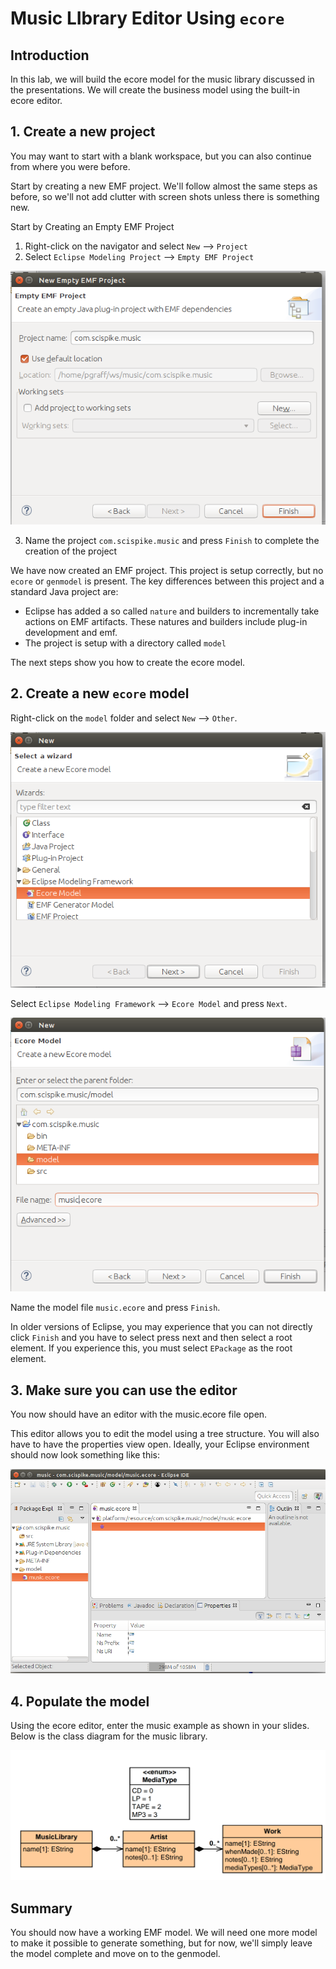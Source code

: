 # Music LIbrary Editor Using `ecore`

## Introduction

In this lab, we will build the ecore model for the music library discussed in the presentations.
We will create the business model using the built-in ecore editor.

## 1. Create a new project

You may want to start with a blank workspace, but you can also continue from where you were before.

Start by creating a new EMF project. We'll follow almost the same steps as before, so we'll not add clutter with screen shots unless there is something new.

Start by Creating an Empty EMF Project

1. Right-click on the navigator and select `New` --> `Project`
2. Select `Eclipse Modeling Project` --> `Empty EMF Project`

![](pics/03_01_new-project.png)

3. Name the project `com.scispike.music` and press `Finish` to complete the creation of the project

We have now created an EMF project.
This project is setup correctly, but no `ecore` or `genmodel` is present.
The key differences between this project and a standard Java project are:

* Eclipse has added a so called `nature` and builders to incrementally take actions on EMF artifacts. These natures and builders include plug-in development and emf.
* The project is setup with a directory called `model`

The next steps show you how to create the ecore model.

## 2. Create a new `ecore` model

Right-click on the `model` folder and select `New` --> `Other`.

![](pics/03_02_ecore-selection.png)

Select `Eclipse Modeling Framework` --> `Ecore Model` and press `Next`.

![](pics/03_03_music-ecore.png)

Name the model file `music.ecore` and press `Finish`.

  In older versions of Eclipse, you may experience that you can not directly click `Finish` and you have to select press next and then select a root element.
  If you experience this, you must select `EPackage` as the root element.

## 3. Make sure you can use the editor

You now should have an editor with the music.ecore file open.

This editor allows you to edit the model using a tree structure.
You will also have to have the properties view open. Ideally, your Eclipse environment should now look something like this:

![](pics/03_04_editor.png)


## 4. Populate the model

Using the ecore editor, enter the music example as shown in your slides. Below is the
class diagram for the music library.

![](pics/03_05_model.png)


## Summary

You should now have a working EMF model.
We will need one more model to make it possible to generate something, but for now, we'll simply leave  the model complete and move on to the genmodel.

